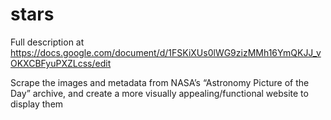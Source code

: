 
stars
=====

Full description at
https://docs.google.com/document/d/1FSKiXUs0lWG9zizMMh16YmQKJJ_vOKXCBFyuPXZLcss/edit

Scrape the images and metadata from NASA’s “Astronomy Picture of the Day” archive, and create a more visually appealing/functional website to display them
